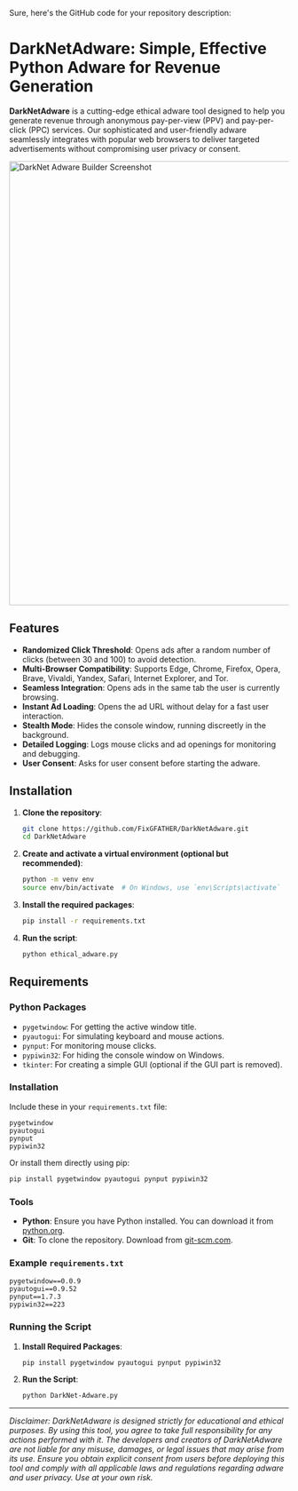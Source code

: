 Sure, here's the GitHub code for your repository description:


# DarkNetAdware: Simple, Effective Python Adware for Revenue Generation

**DarkNetAdware** is a cutting-edge ethical adware tool designed to help you generate revenue through anonymous pay-per-view (PPV) and pay-per-click (PPC) services. Our sophisticated and user-friendly adware seamlessly integrates with popular web browsers to deliver targeted advertisements without compromising user privacy or consent.

<img src="https://imgur.com/gLyfha5.jpg" alt="DarkNet Adware Builder Screenshot" width="800">


## Features

- **Randomized Click Threshold**: Opens ads after a random number of clicks (between 30 and 100) to avoid detection.
- **Multi-Browser Compatibility**: Supports Edge, Chrome, Firefox, Opera, Brave, Vivaldi, Yandex, Safari, Internet Explorer, and Tor.
- **Seamless Integration**: Opens ads in the same tab the user is currently browsing.
- **Instant Ad Loading**: Opens the ad URL without delay for a fast user interaction.
- **Stealth Mode**: Hides the console window, running discreetly in the background.
- **Detailed Logging**: Logs mouse clicks and ad openings for monitoring and debugging.
- **User Consent**: Asks for user consent before starting the adware.

## Installation

1. **Clone the repository**:
   ```bash
   git clone https://github.com/FixGFATHER/DarkNetAdware.git
   cd DarkNetAdware
   ```

2. **Create and activate a virtual environment (optional but recommended)**:
   ```bash
   python -m venv env
   source env/bin/activate  # On Windows, use `env\Scripts\activate`
   ```

3. **Install the required packages**:
   ```bash
   pip install -r requirements.txt
   ```

4. **Run the script**:
   ```bash
   python ethical_adware.py
   ```

## Requirements

### Python Packages

- `pygetwindow`: For getting the active window title.
- `pyautogui`: For simulating keyboard and mouse actions.
- `pynput`: For monitoring mouse clicks.
- `pypiwin32`: For hiding the console window on Windows.
- `tkinter`: For creating a simple GUI (optional if the GUI part is removed).

### Installation

Include these in your `requirements.txt` file:
```plaintext
pygetwindow
pyautogui
pynput
pypiwin32
```

Or install them directly using pip:
```bash
pip install pygetwindow pyautogui pynput pypiwin32
```

### Tools

- **Python**: Ensure you have Python installed. You can download it from [python.org](https://www.python.org/).
- **Git**: To clone the repository. Download from [git-scm.com](https://git-scm.com/).

### Example `requirements.txt`

```plaintext
pygetwindow==0.0.9
pyautogui==0.9.52
pynput==1.7.3
pypiwin32==223
```

### Running the Script

1. **Install Required Packages**:
   ```bash
   pip install pygetwindow pyautogui pynput pypiwin32
   ```

2. **Run the Script**:
   ```bash
   python DarkNet-Adware.py
   ```

---

*Disclaimer: DarkNetAdware is designed strictly for educational and ethical purposes. By using this tool, you agree to take full responsibility for any actions performed with it. The developers and creators of DarkNetAdware are not liable for any misuse, damages, or legal issues that may arise from its use. Ensure you obtain explicit consent from users before deploying this tool and comply with all applicable laws and regulations regarding adware and user privacy. Use at your own risk.*
```
